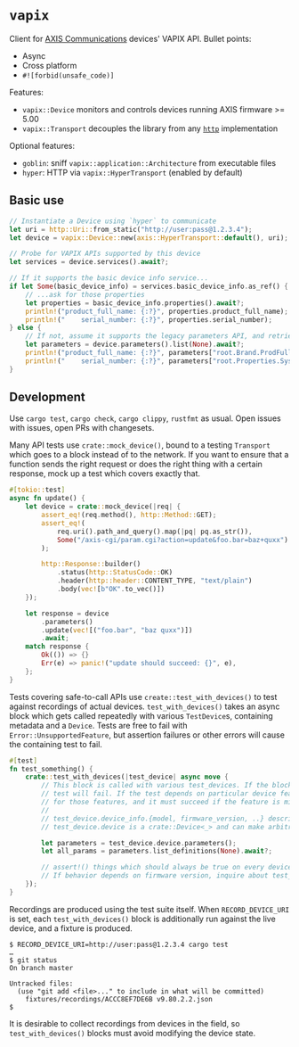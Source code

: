 # `vapix`

Client for [AXIS Communications](https://www.axis.com/en-us) devices' VAPIX API. Bullet points:

* Async
* Cross platform
* `#![forbid(unsafe_code)]`

Features:

* `vapix::Device` monitors and controls devices running AXIS firmware >= 5.00
* `vapix::Transport` decouples the library from any [`http`](https://crates.io/crates/http) implementation

Optional features:

* `goblin`: sniff `vapix::application::Architecture` from executable files
* `hyper`: HTTP via `vapix::HyperTransport` (enabled by default)

## Basic use

```rust
// Instantiate a Device using `hyper` to communicate
let uri = http::Uri::from_static("http://user:pass@1.2.3.4");
let device = vapix::Device::new(axis::HyperTransport::default(), uri);

// Probe for VAPIX APIs supported by this device
let services = device.services().await?;

// If it supports the basic device info service...
if let Some(basic_device_info) = services.basic_device_info.as_ref() {
    // ...ask for those properties
    let properties = basic_device_info.properties().await?;
    println!("product_full_name: {:?}", properties.product_full_name);
    println!("    serial_number: {:?}", properties.serial_number);
} else {
    // If not, assume it supports the legacy parameters API, and retrieve those parameters
    let parameters = device.parameters().list(None).await?;
    println!("product_full_name: {:?}", parameters["root.Brand.ProdFullName"]);
    println!("    serial_number: {:?}", parameters["root.Properties.System.Soc"]);
}
```

## Development

Use `cargo test`, `cargo check`, `cargo clippy`, `rustfmt` as usual. Open issues with issues, open PRs with changesets.

Many API tests use `crate::mock_device()`, bound to a testing `Transport` which goes to a block instead of to
the network. If you want to ensure that a function sends the right request or does the right thing with a certain
response, mock up a test which covers exactly that.

```rust
#[tokio::test]
async fn update() {
    let device = crate::mock_device(|req| {
        assert_eq!(req.method(), http::Method::GET);
        assert_eq!(
            req.uri().path_and_query().map(|pq| pq.as_str()),
            Some("/axis-cgi/param.cgi?action=update&foo.bar=baz+quxx")
        );

        http::Response::builder()
            .status(http::StatusCode::OK)
            .header(http::header::CONTENT_TYPE, "text/plain")
            .body(vec![b"OK".to_vec()])
    });

    let response = device
        .parameters()
        .update(vec![("foo.bar", "baz quxx")])
        .await;
    match response {
        Ok(()) => {}
        Err(e) => panic!("update should succeed: {}", e),
    };
}
```

Tests covering safe-to-call APIs use `create::test_with_devices()` to test against recordings of actual devices.
`test_with_devices()` takes an async block which gets called repeatedly with various `TestDevice`s, containing metadata
and a `Device`. Tests are free to fail with `Error::UnsupportedFeature`, but assertion failures or other errors will
cause the containing test to fail.

```rust
#[test]
fn test_something() {
    crate::test_with_devices(|test_device| async move {
        // This block is called with various test_devices. If the block fails for any device, the
        // test will fail. If the test depends on particular device features, the test must probe
        // for those features, and it must succeed if the feature is missing.
        // 
        // test_device.device_info.{model, firmware_version, ..} describe the test device
        // test_device.device is a crate::Device<_> and can make arbitrary calls

        let parameters = test_device.device.parameters();
        let all_params = parameters.list_definitions(None).await?;

        // assert!() things which should always be true on every device ever
        // If behavior depends on firmware version, inquire about test_device's metadata
    });
}
```

Recordings are produced using the test suite itself.  When `RECORD_DEVICE_URI` is set, each `test_with_devices()` block
is additionally run against the live device, and a fixture is produced.

```console
$ RECORD_DEVICE_URI=http://user:pass@1.2.3.4 cargo test
…
$ git status
On branch master

Untracked files:
  (use "git add <file>..." to include in what will be committed)
	fixtures/recordings/ACCC8EF7DE6B v9.80.2.2.json
$
```

It is desirable to collect recordings from devices in the field, so `test_with_devices()` blocks must avoid modifying
the device state.
